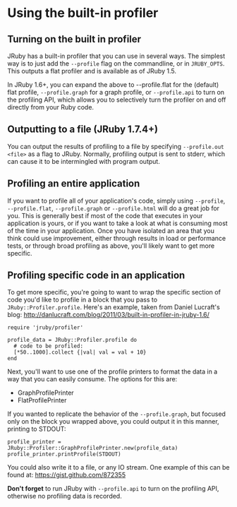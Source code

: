 Using the built-in profiler
===========================

Turning on the built in profiler
--------------------------------

JRuby has a built-in profiler that you can use in several ways.  The simplest way is to just add the `--profile` flag on the commandline, or in `JRUBY_OPTS`.  This outputs a flat profiler and is available as of JRuby 1.5.

In JRuby 1.6+, you can expand the above to --profile.flat for the (default) flat profile, `--profile.graph` for a graph profile, or `--profile.api` to turn on the profiling API, which allows you to selectively turn the profiler on and off directly from your Ruby code.

Outputting to a file (JRuby 1.7.4+)
-----------------------------------

You can output the results of profiling to a file by specifying ```--profile.out <file>``` as a flag to JRuby. Normally, profiling output is sent to stderr, which can cause it to be intermingled with program output.

Profiling an entire application
-------------------------------

If you want to profile all of your application's code, simply using `--profile`, `--profile.flat`, `--profile.graph` or `--profile.html` will do a great job for you.  This is generally best if most of the code that executes in your application is yours, or if you want to take a look at what is consuming most of the time in your application.  Once you have isolated an area that you think could use improvement, either through results in load or performance tests, or through broad profiling as above, you'll likely want to get more specific.


Profiling specific code in an application
-----------------------------------------

To get more specific, you're going to want to wrap the specific section of code you'd like to profile in a block that you pass to `JRuby::Profiler.profile`.  Here's an example, taken from Daniel Lucraft's blog: http://danlucraft.com/blog/2011/03/built-in-profiler-in-jruby-1.6/

    require 'jruby/profiler'
    
    profile_data = JRuby::Profiler.profile do
      # code to be profiled:
      [*50..1000].collect {|val| val = val + 10}
    end

Next, you'll want to use one of the profile printers to format the data in a way that you can easily consume.  The options for this are:

* GraphProfilePrinter
* FlatProfilePrinter

If you wanted to replicate the behavior of the `--profile.graph`, but focused only on the block you wrapped above, you could output it in this manner, printing to STDOUT:

    profile_printer = JRuby::Profiler::GraphProfilePrinter.new(profile_data)
    profile_printer.printProfile(STDOUT)

You could also write it to a file, or any IO stream.  One example of this can be found at: https://gist.github.com/872355

**Don't forget** to run JRuby with `--profile.api` to turn on the profiling API, otherwise no profiling data is recorded.